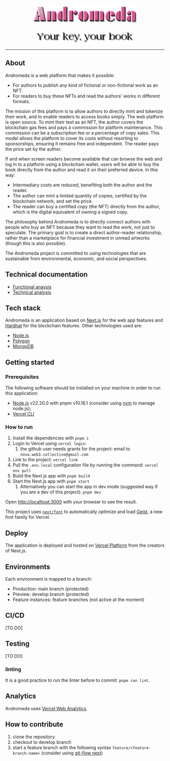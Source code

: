 <p align="center">
<img src="./asset/andromeda-logo.png" alt="Andromeda" style="display: block; margin: 0 auto;" />
</p>

<p align="center">
<img src="./asset/subtitle.png" alt="Your key, your book" style="display: block; margin: 0 auto;" />
</p>

------

## About

Andromeda is a web platform that makes it possible:

* For authors to publish any kind of fictional or non-fictional work as an NFT.
* For readers to buy these NFTs and read the authors' works in different formats.

The mission of this platform is to allow authors to directly mint and tokenize their work, and to enable readers to access books simply.
The web platform is open source. To mint their text as an NFT, the author covers the blockchain gas fees and pays a commission for platform maintenance. This commission can be a subscription fee or a percentage of copy sales. This model allows the platform to cover its costs without resorting to sponsorships, ensuring it remains free and independent.
The reader pays the price set by the author.

If and when screen readers become available that can browse the web and log in to a platform using a blockchain wallet, users will be able to buy the book directly from the author and read it on their preferred device. In this way:

* Intermediary costs are reduced, benefiting both the author and the reader.
* The author can mint a limited quantity of copies, certified by the blockchain network, and set the price.
* The reader can buy a certified copy (the NFT) directly from the author, which is the digital equivalent of owning a signed copy.

The philosophy behind Andromeda is to directly connect authors with people who buy an NFT because they want to read the work, not just to speculate. The primary goal is to create a direct author-reader relationship, rather than a marketplace for financial investment in unread artworks (though this is also possible). 

The Andromeda project is committed to using technologies that are sustainable from environmental, economic, and social perspectives.

## Technical documentation

 * [Functional anaysis](https://github.com/nova-collective/andromeda/wiki/Functional-analysis)
 * [Technical analysis](https://github.com/nova-collective/andromeda/wiki/Technical-analysis)



## Tech stack

Andromeda is an application based on [Next.js](https://nextjs.org/docs/app/getting-started/installation) for the web app features and [Hardhat](https://hardhat.org/docs/getting-started) for the blockchain features. Other technologies used are:

* [Node.js](https://nodejs.org/en)
* [Polygon](https://polygon.technology/)
* [MongoDB](https://www.mongodb.com/)

## Getting started

### Prerequisites
The following software should be installed on your machine in order to run this application:

* [Node.js](https://nodejs.org/en) v22.20.0 with pnpm v10.16.1 (consider using [nvm](https://github.com/nvm-sh/nvm) to manage node.js);
* [Vercel CLI](https://vercel.com/docs/cli)

### How to run

1. Install the dependencies with `pnpm i`
2. Login to Vercel using `vercel login`:
   1. the github user needs grants for the project: email to `nova.web3.collective@gmail.com`
3. Link to the project: `vercel link`
4. Pull the `.env.local` configuration file by running the command: `vercel env pull`
5. Build the Next.js app with `pnpm build`
6. Start the Next.js app with `pnpm start`
   1. Alternatively you can start the app in dev mode (suggested way if you are a dev of this project): `pnpm dev`

Open [http://localhost:3000](http://localhost:3000) with your browser to see the result.

This project uses [`next/font`](https://nextjs.org/docs/app/building-your-application/optimizing/fonts) to automatically optimize and load [Geist](https://vercel.com/font), a new font family for Vercel.

## Deploy
The application is deployed and hosted on [Vercel Platform](https://vercel.com/new?utm_medium=default-template&filter=next.js&utm_source=create-next-app&utm_campaign=create-next-app-readme) from the creators of Next.js.

## Environments
Each environment is mapped to a branch:

* Production: main branch (protected)
* Preview: develop branch (protected)
* Feature instances: feature branches (not active at the moment)

## CI/CD
[TO DO]

## Testing 
[TO DO]

### linting
It is a good practice to run the linter before to commit: `pnpm run lint`.

## Analytics
Andromeda uses [Vercel Web Analytics](https://vercel.com/docs/analytics/quickstart#add-the-analytics-component-to-your-app).

## How to contribute
1. clone the repository
2. checkout to develop branch
3. start a feature branch with the following syntax `feature/<feature-branch-name>` (consider using [git-flow next](https://git-flow.sh/))
